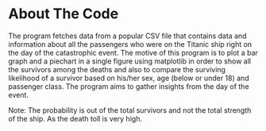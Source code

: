 # About The Code 
The program fetches data from a popular CSV file that contains data and information about all the passengers who were on the Titanic ship right on the day of the catastrophic event. The motive of this program is to plot a bar graph and a piechart in a single figure using matplotlib in order to show all the survivors among the deaths and also to compare the surviving likelihood of a survivor based on his/her sex, age (below or under 18) and passenger class. The program aims to gather insights from the day of the event.

Note: The probability is out of the total survivors and not the total strength of the ship. As the death toll is very high.

